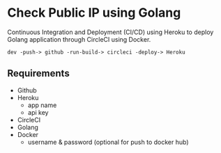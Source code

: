 # Check Public IP using Golang

Continuous Integration and Deployment (CI/CD) using Heroku to deploy Golang application through CircleCI using Docker.

`dev -push-> github -run-build-> circleci -deploy-> Heroku`

## Requirements

- Github
- Heroku
  - app name
  - api key
- CircleCI
- Golang
- Docker
  - username & password (optional for push to docker hub)
